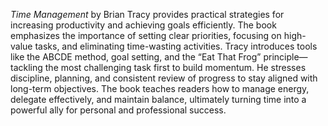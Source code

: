 *Time Management* by Brian Tracy provides practical strategies for increasing productivity and achieving goals efficiently. The book emphasizes the importance of setting clear priorities, focusing on high-value tasks, and eliminating time-wasting activities. Tracy introduces tools like the ABCDE method, goal setting, and the “Eat That Frog” principle—tackling the most challenging task first to build momentum. He stresses discipline, planning, and consistent review of progress to stay aligned with long-term objectives. The book teaches readers how to manage energy, delegate effectively, and maintain balance, ultimately turning time into a powerful ally for personal and professional success.

